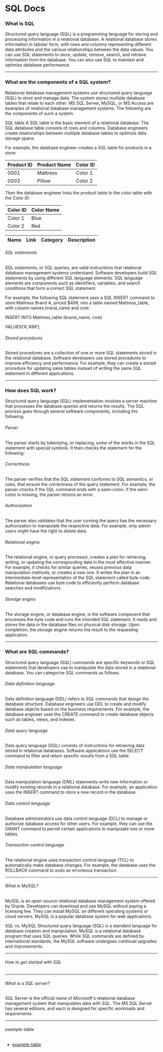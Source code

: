# SQL Docs

### What is SQL 

Structured query language (SQL) is a programming language for storing and 
processing information in a relational database. A relational database stores 
information in tabular form, with rows and columns representing different 
data attributes and the various relationships between the data values. 
You can use SQL statements to store, update, remove, search, and retrieve information from the database. 
You can also use SQL to maintain and optimize database performance.

---------------------------------------------------------------------------------------------
### What are the components of a SQL system?
Relational database management systems use structured query language (SQL) to store and manage data. The system stores multiple database tables that relate to each other. MS SQL Server, MySQL, or MS Access are examples of relational database management systems. The following are the components of such a system. 

SQL table
A SQL table is the basic element of a relational database. The SQL database table consists of rows and columns. Database engineers create relationships between multiple database tables to optimize data storage space.

For example, the database engineer creates a SQL table for products in a store: 

| Product ID | Product Name | Color ID |
| ------- | -------- | -------- | 
| 0001       | Mattress     | Color 1  |
| 0002       | Pillow       | Color 2  |

Then the database engineer links the product table to the color table with the Color ID:

| Color ID | Color Name | 
| ------- | -------- | 
| Color 1  | Blue       | 
| Color 2  | Red        |


| Name    | Link     | Category | Description |
| ------- | -------- | -------- | ----------- |


###### SQL statements
SQL statements, or SQL queries, are valid instructions that relational database management systems understand. Software developers build SQL statements by using different SQL language elements. SQL language elements are components such as identifiers, variables, and search conditions that form a correct SQL statement.

For example, the following SQL statement uses a SQL INSERT command to store Mattress Brand A, priced $499, into a table named Mattress_table, with column names brand_name and cost:

INSERT INTO Mattress_table (brand_name, cost)

VALUES(‘A’,’499’);

###### Stored procedures
Stored procedures are a collection of one or more SQL statements stored in the relational database. Software developers use stored procedures to improve efficiency and performance. For example, they can create a stored procedure for updating sales tables instead of writing the same SQL statement in different applications. 

---------------------------------------------------------------------------------------------
### How does SQL work?
Structured query language (SQL) implementation involves a server machine that processes the database queries and returns the results. The SQL process goes through several software components, including the following. 

###### Parser
The parser starts by tokenizing, or replacing, some of the words in the SQL statement with special symbols. It then checks the statement for the following:

###### Correctness
The parser verifies that the SQL statement conforms to SQL semantics, or rules, that ensure the correctness of the query statement. For example, the parser checks if the SQL command ends with a semi-colon. If the semi-colon is missing, the parser returns an error.

###### Authorization
The parser also validates that the user running the query has the necessary authorization to manipulate the respective data. For example, only admin users might have the right to delete data. 

###### Relational engine
The relational engine, or query processor, creates a plan for retrieving, writing, or updating the corresponding data in the most effective manner. For example, it checks for similar queries, reuses previous data manipulation methods, or creates a new one. It writes the plan in an intermediate-level representation of the SQL statement called byte code. Relational databases use byte code to efficiently perform database searches and modifications. 

###### Storage engine
The storage engine, or database engine, is the software component that processes the byte code and runs the intended SQL statement. It reads and stores the data in the database files on physical disk storage. Upon completion, the storage engine returns the result to the requesting application.

---------------------------------------------------------------------------------------------
### What are SQL commands?
Structured query language (SQL) commands are specific keywords or SQL statements that developers use to manipulate the data stored in a relational database. You can categorize SQL commands as follows.

###### Data definition language 
Data definition language (DDL) refers to SQL commands that design the database structure. Database engineers use DDL to create and modify database objects based on the business requirements. For example, the database engineer uses the CREATE command to create database objects such as tables, views, and indexes.

###### Data query language
Data query language (DQL) consists of instructions for retrieving data stored in relational databases. Software applications use the SELECT command to filter and return specific results from a SQL table. 

###### Data manipulation language
Data manipulation language (DML) statements write new information or modify existing records in a relational database. For example, an application uses the INSERT command to store a new record in the database.

###### Data control language
Database administrators use data control language (DCL) to manage or authorize database access for other users. For example, they can use the GRANT command to permit certain applications to manipulate one or more tables. 

###### Transaction control language
The relational engine uses transaction control language (TCL) to automatically make database changes. For example, the database uses the ROLLBACK command to undo an erroneous transaction.


---------------------------------------------------------------------------------------------
###### What is MySQL?

MySQL is an open-source relational database management system offered by Oracle. 
Developers can download and use MySQL without paying a licensing fee. 
They can install MySQL on different operating systems or cloud servers. 
MySQL is a popular database system for web applications. 

SQL vs. MySQL
Structured query language (SQL) is a standard language for database creation and manipulation. 
MySQL is a relational database program that uses SQL queries. 
While SQL commands are defined by international standards, 
the MySQL software undergoes continual upgrades and improvements.


---------------------------------------------------------------------------------------------
###### How to get started with SQL


---------------------------------------------------------------------------------------------
###### What is a SQL server?

SQL Server is the official name of Microsoft's relational database management system 
that manipulates data with SQL. The MS SQL Server has several editions, 
and each is designed for specific workloads and requirements.

---------------------------------------------------------------------------------------------

###### example-table

- [example-table](example-table.md)


